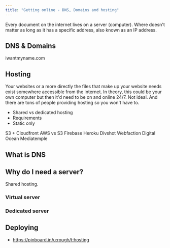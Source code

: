 ```yaml
---
title: "Getting online - DNS, Domains and hosting"
---
```


Every document on the internet lives on a server (computer). Where doesn't matter as long as it has a specific address, also known as an IP address.

## DNS & Domains

iwantmyname.com

## Hosting

Your websites or a more directly the files that make up your website needs exist somewhere accessible from the internet. In theory, this could be your own computer but then it'd need to be on and online 24/7. Not ideal. And there are tons of people providing hosting so you won't have to.

- Shared vs dedicated hosting
- Requirements
- Static only

S3 + Cloudfront
AWS vs S3
Firebase
Heroku
Divshot
Webfaction
Digital Ocean
Mediatemple

## What is DNS

## Why do I need a server?

Shared hosting.

### Virtual server

### Dedicated server

## Deploying

- https://pinboard.in/u:rough/t:hosting
